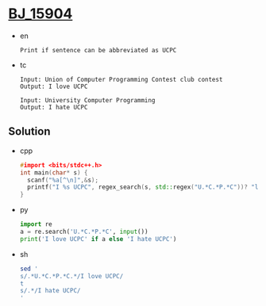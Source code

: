 # [BJ_15904](https://acmicpc.net/problem/15904)

* en

  ```en
  Print if sentence can be abbreviated as UCPC
  ```

* tc

  ```tc
  Input: Union of Computer Programming Contest club contest
  Output: I love UCPC

  Input: University Computer Programming
  Output: I hate UCPC
  ```

## Solution

* cpp

  ```cpp
  #import <bits/stdc++.h>
  int main(char* s) {
    scanf("%a[^\n]",&s);
    printf("I %s UCPC", regex_search(s, std::regex("U.*C.*P.*C"))? "love": "hate");
  }
  ```

* py

  ```py
  import re
  a = re.search('U.*C.*P.*C', input())
  print('I love UCPC' if a else 'I hate UCPC')
  ```

* sh

  ```sh
  sed '
  s/.*U.*C.*P.*C.*/I love UCPC/
  t
  s/.*/I hate UCPC/
  '
  ```
